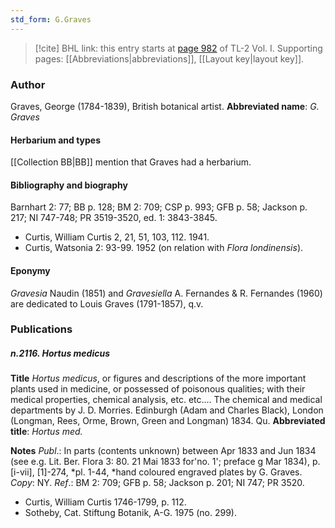 ```yaml
---
std_form: G.Graves
---
```


> [!cite] BHL link: this entry starts at [page 982](https://www.biodiversitylibrary.org/page/33121113) of TL-2 Vol. I.
> Supporting pages: [[Abbreviations|abbreviations]], [[Layout key|layout key]].

### Author

Graves, George (1784-1839), British botanical artist. 
**Abbreviated name**: *G. Graves*

#### Herbarium and types

[[Collection BB|BB]] mention that Graves had a herbarium.

#### Bibliography and biography

Barnhart 2: 77; BB p. 128; BM 2: 709; CSP p. 993; GFB p. 58; Jackson p. 217; NI 747-748; PR 3519-3520, ed. 1: 3843-3845.
- Curtis, William Curtis 2, 21, 51, 103, 112. 1941.
- Curtis, Watsonia 2: 93-99. 1952 (on relation with *Flora londinensis*).

#### Eponymy

*Gravesia* Naudin (1851) and *Gravesiella* A. Fernandes & R. Fernandes (1960) are dedicated to Louis Graves (1791-1857), q.v.

### Publications

##### n.2116. Hortus medicus

**Title**
*Hortus medicus*, or figures and descriptions of the more important plants used in medicine, or possessed of poisonous qualities; with their medical properties, chemical analysis, etc. etc.... The chemical and medical departments by J. D. Morries. Edinburgh (Adam and Charles Black), London (Longman, Rees, Orme, Brown, Green and Longman) 1834. Qu.
**Abbreviated title**: *Hortus med.*

**Notes**
*Publ*.: In parts (contents unknown) between Apr 1833 and Jun 1834 (see e.g. Lit. Ber. Flora 3: 80. 21 Mai 1833 for'no. 1'; preface g Mar 1834), p. \[i-vii\], \[1\]-274, *pl. 1-44, *hand coloured engraved plates by G. Graves. *Copy*: NY.
*Ref*.: BM 2: 709; GFB p. 58; Jackson p. 201; NI 747; PR 3520.
- Curtis, William Curtis 1746-1799, p. 112.
- Sotheby, Cat. Stiftung Botanik, A-G. 1975 (no. 299).


